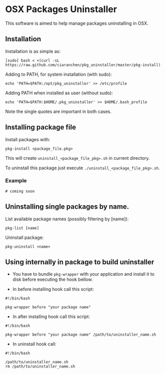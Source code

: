 # OSX Packages Uninstaller

This software is aimed to help manage packages uninstalling in OSX.

## Installation

Installation is as simple as:

    [sudo] bash < <(curl -sL https://raw.github.com/ciaranchen/pkg_uninstaller/master/pkg-install)

Adding to PATH, for system installation (with sudo):

    echo 'PATH=$PATH:/opt/pkg_uninstaller' >> /etc/profile
    
Adding PATH when installed as user (without sudo):

    echo 'PATH=$PATH:$HOME/.pkg_uninstaller' >> $HOME/.bash_profile

Note the single quotes are important in both cases.

## Installing package file

Install packages with:

    pkg-install <package_file.pkg>

This will create `uninstall_<package_file_pkg>.sh` in current directory.

To uninstall this package just execute `./uninstall_<package_file_pkg>.sh`.

### Example

    # coming soon

## Uninstalling single packages by name.

List available package names (possibly filtering by [name]):

    pkg-list [name]

Uninstall package:

    pkg-uninstall <name>

## Using internally in package to build uninstaller

- You have to bundle `pkg-wrapper` with your application 
and install it to disk before executing the hook bellow.

- In before installing hook call this script:

```
#!/bin/bash

pkg-wrapper before "your package name"
```

- In after installing hook call this script:

```
#!/bin/bash

pkg-wrapper before "your package name" /path/to/uninstaller_name.sh
```

- In uninstall hook call:

```
#!/bin/bash

/path/to/uninstaller_name.sh
rm /path/to/uninstaller_name.sh
```
